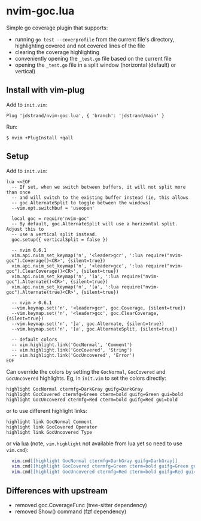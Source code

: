 # nvim-goc.lua
Simple go coverage plugin that supports:
* running `go test --coverprofile` from the current file's directory,
  highlighting covered and not covered lines of the file
* clearing the coverage highlighting
* conveniently opening the `_test.go` file based on the current file
* opening the `_test.go` file in a split window (horizontal (default) or
  vertical)

## Install with vim-plug

Add to `init.vim`:
```
Plug 'jdstrand/nvim-goc.lua', { 'branch': 'jdstrand/main' }
```

Run:
```
$ nvim +PlugInstall +qall
```

## Setup

Add to `init.vim`:
```
lua <<EOF
  -- If set, when we switch between buffers, it will not split more than once
  -- and will switch to the existing buffer instead (ie, this allows
  -- goc.AlternateSplit to toggle between the windows)
  --vim.opt.switchbuf = 'useopen'

  local goc = require'nvim-goc'
  -- By default, goc.AlternateSplit will use a horizontal split. Adjust this to
  -- use a vertical split instead.
  goc.setup({ verticalSplit = false })

  -- nvim 0.6.1
  vim.api.nvim_set_keymap('n', '<leader>gcr', ':lua require("nvim-goc").Coverage()<CR>', {silent=true})
  vim.api.nvim_set_keymap('n', '<leader>gcc', ':lua require("nvim-goc").ClearCoverage()<CR>', {silent=true})
  vim.api.nvim_set_keymap('n', ']a', ':lua require("nvim-goc").Alternate()<CR>', {silent=true})
  vim.api.nvim_set_keymap('n', '[a', ':lua require("nvim-goc").Alternate(true)<CR>', {silent=true})

  -- nvim > 0.6.1
  --vim.keymap.set('n', '<leader>gcr', goc.Coverage, {silent=true})
  --vim.keymap.set('n', '<leader>gcc', goc.ClearCoverage, {silent=true})
  --vim.keymap.set('n', ']a', goc.Alternate, {silent=true})
  --vim.keymap.set('n', '[a', goc.AlternateSplit, {silent=true})

  -- default colors
  -- vim.highlight.link('GocNormal', 'Comment')
  -- vim.highlight.link('GocCovered', 'String')
  -- vim.highlight.link('GocUncovered', 'Error')
EOF
```

Can override the colors by setting the `GocNormal`, `GocCovered` and
`GocUncovered` highlights. Eg, in `init.vim` to set the colors directly:
```
highlight GocNormal ctermfg=DarkGray guifg=DarkGray
highlight GocCovered ctermfg=Green cterm=bold guifg=Green gui=bold
highlight GocUncovered ctermfg=Red cterm=bold guifg=Red gui=bold
```

or to use different highlight links:
```
highlight link GocNormal Comment
highlight link GocCovered Operator
highlight link GocUncovered Type
```

or via lua (note, `vim.highlight` not available from lua yet so need to use
`vim.cmd`):
```lua
  vim.cmd[[highlight GocNormal ctermfg=DarkGray guifg=DarkGray]]
  vim.cmd[[highlight GocCovered ctermfg=Green cterm=bold guifg=Green gui=bold]]
  vim.cmd[[highlight GocUncovered ctermfg=Red cterm=bold guifg=Red gui=bold]]
```

## Differences with upstream

* removed goc.CoverageFunc (tree-sitter dependency)
* removed Show() command (fzf dependency)

